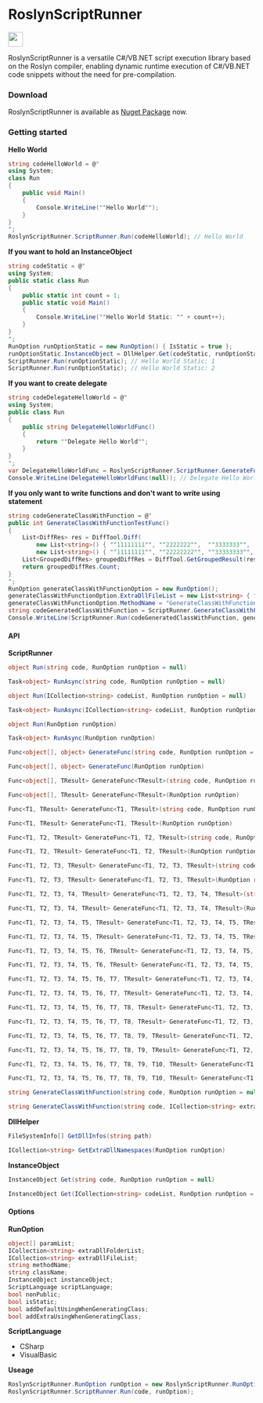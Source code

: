 # RoslynScriptRunner
<img src="https://www.nuget.org/Content/gallery/img/logo-header.svg?sanitize=true" height="30px">
  
RoslynScriptRunner is a versatile C#/VB.NET script execution library based on the Roslyn compiler, enabling dynamic runtime execution of C#/VB.NET code snippets without the need for pre-compilation.

### Download
RoslynScriptRunner is available as [Nuget Package](https://www.nuget.org/packages/ZjzMisaka.RoslynScriptRunner/) now.

### Getting started
**Hello World**
``` csharp
string codeHelloWorld = @"
using System;
class Run
{
    public void Main()
    {
        Console.WriteLine(""Hello World"");
    }
}
";
RoslynScriptRunner.ScriptRunner.Run(codeHelloWorld); // Hello World
```
**If you want to hold an InstanceObject**
``` csharp
string codeStatic = @"
using System;
public static class Run
{
    public static int count = 1;
    public static void Main()
    {
        Console.WriteLine(""Hello World Static: "" + count++);
    }
}
";
RunOption runOptionStatic = new RunOption() { IsStatic = true };
runOptionStatic.InstanceObject = DllHelper.Get(codeStatic, runOptionStatic);
ScriptRunner.Run(runOptionStatic); // Hello World Static: 1
ScriptRunner.Run(runOptionStatic); // Hello World Static: 2
```
**If you want to create delegate**
``` csharp
string codeDelegateHelloWorld = @"
using System;
public class Run
{
    public string DelegateHelloWorldFunc()
    {
        return ""Delegate Hello World"";
    }
}
";
var DelegateHelloWorldFunc = RoslynScriptRunner.ScriptRunner.GenerateFunc<string>(codeDelegateHelloWorld, new RunOption() { MethodName = "DelegateHelloWorldFunc" });
Console.WriteLine(DelegateHelloWorldFunc(null)); // Delegate Hello World
```
**If you only want to write functions and don't want to write using statement**
``` csharp
string codeGenerateClassWithFunction = @"
public int GenerateClassWithFunctionTestFunc()
{
    List<DiffRes> res = DiffTool.Diff(
        new List<string>() { ""11111111"", ""2222222"",  ""3333333"",  ""4444444"",  ""555"", ""666"", ""777"", ""888"", """", ""999"", ""99"", ""88"", ""77"" }, 
        new List<string>() { ""11111111"", ""22222222"", ""33333333"", ""44444444"",                             """", ""666"", ""99"", ""88"", ""77"" });
    List<GroupedDiffRes> groupedDiffRes = DiffTool.GetGroupedResult(res);
    return groupedDiffRes.Count;
}
";
RunOption generateClassWithFunctionOption = new RunOption();
generateClassWithFunctionOption.ExtraDllFileList = new List<string> { "Diff.dll" };
generateClassWithFunctionOption.MethodName = "GenerateClassWithFunctionTestFunc";
string codeGeneratedClassWithFunction = ScriptRunner.GenerateClassWithFunction(codeGenerateClassWithFunction, generateClassWithFunctionOption);
Console.WriteLine(ScriptRunner.Run(codeGeneratedClassWithFunction, generateClassWithFunctionOption)); // 7
```

#### API
**ScriptRunner**
``` csharp
object Run(string code, RunOption runOption = null)
```
``` csharp
Task<object> RunAsync(string code, RunOption runOption = null)
```
``` csharp
object Run(ICollection<string> codeList, RunOption runOption = null)
```
``` csharp
Task<object> RunAsync(ICollection<string> codeList, RunOption runOption = null)
```
``` csharp
object Run(RunOption runOption)
```
``` csharp
Task<object> RunAsync(RunOption runOption)
```
``` csharp
Func<object[], object> GenerateFunc(string code, RunOption runOption = null)
```
``` csharp
Func<object[], object> GenerateFunc(RunOption runOption)
```
``` csharp
Func<object[], TResult> GenerateFunc<TResult>(string code, RunOption runOption = null)
```
``` csharp
Func<object[], TResult> GenerateFunc<TResult>(RunOption runOption)
```
``` csharp
Func<T1, TResult> GenerateFunc<T1, TResult>(string code, RunOption runOption = null)
```
``` csharp
Func<T1, TResult> GenerateFunc<T1, TResult>(RunOption runOption)
```
``` csharp
Func<T1, T2, TResult> GenerateFunc<T1, T2, TResult>(string code, RunOption runOption = null)
```
``` csharp
Func<T1, T2, TResult> GenerateFunc<T1, T2, TResult>(RunOption runOption)
```
``` csharp
Func<T1, T2, T3, TResult> GenerateFunc<T1, T2, T3, TResult>(string code, RunOption runOption = null)
```
``` csharp
Func<T1, T2, T3, TResult> GenerateFunc<T1, T2, T3, TResult>(RunOption runOption)
```
``` csharp
Func<T1, T2, T3, T4, TResult> GenerateFunc<T1, T2, T3, T4, TResult>(string code, RunOption runOption = null)
```
``` csharp
Func<T1, T2, T3, T4, TResult> GenerateFunc<T1, T2, T3, T4, TResult>(RunOption runOption)
```
``` csharp
Func<T1, T2, T3, T4, T5, TResult> GenerateFunc<T1, T2, T3, T4, T5, TResult>(string code, RunOption runOption = null)
```
``` csharp
Func<T1, T2, T3, T4, T5, TResult> GenerateFunc<T1, T2, T3, T4, T5, TResult>(RunOption runOption)
```
``` csharp
Func<T1, T2, T3, T4, T5, T6, TResult> GenerateFunc<T1, T2, T3, T4, T5, T6, TResult>(string code, RunOption runOption = null)
```
``` csharp
Func<T1, T2, T3, T4, T5, T6, TResult> GenerateFunc<T1, T2, T3, T4, T5, T6, TResult>(RunOption runOption)
```
``` csharp
Func<T1, T2, T3, T4, T5, T6, T7, TResult> GenerateFunc<T1, T2, T3, T4, T5, T6, T7, TResult>(string code, RunOption runOption = null)
```
``` csharp
Func<T1, T2, T3, T4, T5, T6, T7, TResult> GenerateFunc<T1, T2, T3, T4, T5, T6, T7, TResult>(RunOption runOption)
```
``` csharp
Func<T1, T2, T3, T4, T5, T6, T7, T8, TResult> GenerateFunc<T1, T2, T3, T4, T5, T6, T7, T8, TResult>(string code, RunOption runOption = null)
```
``` csharp
Func<T1, T2, T3, T4, T5, T6, T7, T8, TResult> GenerateFunc<T1, T2, T3, T4, T5, T6, T7, T8, TResult>(RunOption runOption)
```
``` csharp
Func<T1, T2, T3, T4, T5, T6, T7, T8, T9, TResult> GenerateFunc<T1, T2, T3, T4, T5, T6, T7, T8, T9, TResult>(string code, RunOption runOption = null)
```
``` csharp
Func<T1, T2, T3, T4, T5, T6, T7, T8, T9, TResult> GenerateFunc<T1, T2, T3, T4, T5, T6, T7, T8, T9, TResult>(RunOption runOption)
```
``` csharp
Func<T1, T2, T3, T4, T5, T6, T7, T8, T9, T10, TResult> GenerateFunc<T1, T2, T3, T4, T5, T6, T7, T8, T9, T10, TResult>(string code, RunOption runOption = null)
```
``` csharp
Func<T1, T2, T3, T4, T5, T6, T7, T8, T9, T10, TResult> GenerateFunc<T1, T2, T3, T4, T5, T6, T7, T8, T9, T10, TResult>(RunOption runOption)
```
``` csharp
string GenerateClassWithFunction(string code, RunOption runOption = null)
```
``` csharp
string GenerateClassWithFunction(string code, ICollection<string> extraDllNamespaces, RunOption runOption = null)
```
**DllHelper**
``` csharp
FileSystemInfo[] GetDllInfos(string path)
```
``` csharp
ICollection<string> GetExtraDllNamespaces(RunOption runOption)
```
**InstanceObject**
``` csharp
InstanceObject Get(string code, RunOption runOption = null)
```
``` csharp
InstanceObject Get(ICollection<string> codeList, RunOption runOption = null)
```

#### Options
**RunOption**
``` csharp
object[] paramList;
ICollection<string> extraDllFolderList;
ICollection<string> extraDllFileList;
string methodName;
string className;
InstanceObject instanceObject;
ScriptLanguage scriptLanguage;
bool nonPublic;
bool isStatic;
bool addDefaultUsingWhenGeneratingClass;
bool addExtraUsingWhenGeneratingClass;
```
**ScriptLanguage**
- CSharp
- VisualBasic

**Useage**
``` csharp
RoslynScriptRunner.RunOption runOption = new RoslynScriptRunner.RunOption(...);
RoslynScriptRunner.ScriptRunner.Run(code, runOption);
```
